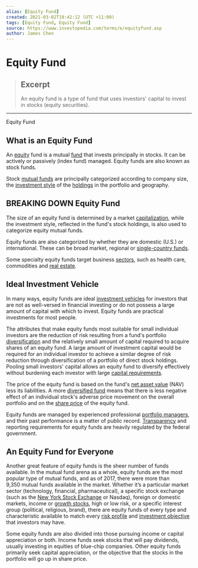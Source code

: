 ```yaml
---
alias: [Equity Fund]
created: 2021-03-02T19:42:12 (UTC +11:00)
tags: [Equity Fund, Equity Fund]
source: https://www.investopedia.com/terms/e/equityfund.asp
author: James Chen
---
```


# Equity Fund

> ## Excerpt
> An equity fund is a type of fund that uses investors' capital to invest in stocks (equity securities).

---

Equity Fund
## What is an Equity Fund

An [equity](https://www.investopedia.com/terms/e/equity.asp) fund is a mutual [fund](https://www.investopedia.com/terms/f/fund.asp) that invests principally in stocks. It can be actively or passively (index fund) managed. Equity funds are also known as stock funds.

Stock [mutual funds](https://www.investopedia.com/video/play/introduction-mutual-funds/) are principally categorized according to company size, the [investment style](https://www.investopedia.com/terms/i/investing_style.asp) of the [holdings](https://www.investopedia.com/terms/h/holdings.asp) in the portfolio and geography.

## BREAKING DOWN Equity Fund

The size of an equity fund is determined by a market [capitalization](https://www.investopedia.com/terms/c/capitalization.asp), while the investment style, reflected in the fund's stock holdings, is also used to categorize equity mutual funds.

Equity funds are also categorized by whether they are domestic (U.S.) or international. These can be broad market, regional or [single-country funds](https://www.investopedia.com/terms/c/countryfund.asp).

Some specialty equity funds target business [sectors](https://www.investopedia.com/terms/s/sector.asp), such as health care, commodities and [real estate](https://www.investopedia.com/terms/r/realestate.asp).

## Ideal Investment Vehicle

In many ways, equity funds are ideal [investment vehicles](https://www.investopedia.com/terms/i/investmentvehicle.asp) for investors that are not as well-versed in financial investing or do not possess a large amount of capital with which to invest. Equity funds are practical investments for most people.

The attributes that make equity funds most suitable for small individual investors are the reduction of risk resulting from a fund's portfolio [diversification](https://www.investopedia.com/terms/d/diversification.asp) and the relatively small amount of capital required to acquire shares of an equity fund. A large amount of investment capital would be required for an individual investor to achieve a similar degree of risk reduction through diversification of a portfolio of direct stock holdings. Pooling small investors' capital allows an equity fund to diversify effectively without burdening each investor with large [capital requirements](https://www.investopedia.com/terms/c/capitalrequirement.asp).

The price of the equity fund is based on the fund's [net asset value](https://www.investopedia.com/terms/i/investing_style.asp) (NAV) less its liabilities. A more [diversified fund](https://www.investopedia.com/terms/d/diversifiedfund.asp) means that there is less negative effect of an individual stock's adverse price movement on the overall portfolio and on the [share price](https://www.investopedia.com/ask/answers/061615/how-companys-share-price-determined.asp) of the equity fund.

Equity funds are managed by experienced professional [portfolio managers](https://www.investopedia.com/terms/p/portfoliomanager.asp), and their past performance is a matter of public record. [Transparency](https://www.investopedia.com/terms/t/transparency.asp) and reporting requirements for equity funds are heavily regulated by the federal government.

## An Equity Fund for Everyone

Another great feature of equity funds is the sheer number of funds available. In the mutual fund arena as a whole, equity funds are the most popular type of mutual funds, and as of 2017, there were more than 9,350 mutual funds available in the market. Whether it’s a particular market sector (technology, financial, pharmaceutical), a specific stock exchange (such as the [New York Stock Exchange](https://www.investopedia.com/terms/n/nyse.asp) or Nasdaq), foreign or domestic markets, income or [growth stocks](https://www.investopedia.com/terms/g/growthstock.asp), high or low risk, or a specific interest group (political, religious, brand), there are equity funds of every type and characteristic available to match every [risk profile](https://www.investopedia.com/terms/r/risk-profile.asp) and [investment objective](https://www.investopedia.com/terms/i/investmentobjective.asp) that investors may have.

Some equity funds are also divided into those pursuing income or capital appreciation or both. Income funds seek stocks that will pay dividends, usually investing in equities of blue-chip companies. Other equity funds primarily seek capital appreciation, or the objective that the stocks in the portfolio will go up in share price.
